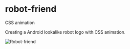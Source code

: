 # robot-friend
CSS animation

Creating a Android lookalike robot logo with CSS animation.

![Robot-friend]()
